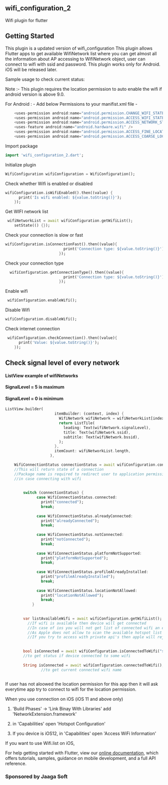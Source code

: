 ## wifi_configuration_2

Wifi plugin for flutter 

## Getting Started

This plugin is a updated version of wifi_configuration
This plugin allows Flutter apps to get available WifiNetwork list where you can get almost all the information about AP accessing to WifiNetwork object,
user can connect to wifi with ssid and password.
This plugin works only for Android.
iOS will be released later.


Sample usage to check current status:



Note :-   This plugin requires the location permission to auto enable the wifi if android version is above 9.0.


For Android : -
Add below Permissions to your manifist.xml file -
```dart
    <uses-permission android:name="android.permission.CHANGE_WIFI_STATE"/>
    <uses-permission android:name="android.permission.ACCESS_WIFI_STATE"/>
    <uses-permission android:name="android.permission.ACCESS_NETWORK_STATE" />
    <uses-feature android:name="android.hardware.wifi" />
    <uses-permission android:name="android.permission.ACCESS_FINE_LOCATION" />
    <uses-permission android:name="android.permission.ACCESS_COARSE_LOCATION" />
```

Import package
```dart
import 'wifi_configuration_2.dart';
```

Initialize plugin
```dart
WifiConfiguration wifiConfiguration = WifiConfiguration();
```

Check whether Wifi is enabled or disabled
````dart
wifiConfiguration.isWifiEnabled().then((value) {
      print('Is wifi enabled: ${value.toString()}');
    });
````

Get WIFI network list

````dart
 wifiNetworkList = await wifiConfiguration.getWifiList();
    setState(() {});
````

Check your connection is slow or fast
```dart
wifiConfiguration.isConnectionFast().then((value){
                          print('Connection type: ${value.toString()}');
                        });
```

Check your connection type
````dart
  wifiConfiguration.getConnectionType().then((value){
                          print('Connection type: ${value.toString()}');
                        });
````

Enable wifi
````dart
 wifiConfiguration.enableWifi();
````

Disable Wifi
````dart
wifiConfiguration.disableWifi();
````

Check internet connection
````dart
 wifiConfiguration.checkConnection().then((value){
      print('Value: ${value.toString()}');
    });
````

## Check signal level of every network
#### ListView example of wifiNetworks
#### SignalLevel = 5 is maximum
#### SignalLevel = 0 is minimum
```dart
ListView.builder(
                      itemBuilder: (context, index) {
                        WifiNetwork wifiNetwork = wifiNetworkList[index];
                        return ListTile(
                          leading: Text(wifiNetwork.signalLevel),
                          title: Text(wifiNetwork.ssid),
                          subtitle: Text(wifiNetwork.bssid),
                        );
                      },
                      itemCount: wifiNetworkList.length,
                    ),
```

```dart
    WifiConnectionStatus connectionStatus = await wifiConfiguration.connectToWifi("ssidName", "passName", "your android packagename");
    //This will return state of a connection
    //Package name is required to redirect user to application permission settings page to let user allow location permission
    //in case connecting with wifi
  
  
        switch (connectionStatus) {
              case WifiConnectionStatus.connected:
                print("connected");
                break;
        
              case WifiConnectionStatus.alreadyConnected:
                print("alreadyConnected");
                break;
        
              case WifiConnectionStatus.notConnected:
                print("notConnected");
                break;
        
              case WifiConnectionStatus.platformNotSupported:
                print("platformNotSupported");
                break;
        
              case WifiConnectionStatus.profileAlreadyInstalled:
                print("profileAlreadyInstalled");
                break;
        
              case WifiConnectionStatus.locationNotAllowed:
                print("locationNotAllowed");
                break;
            }
  
  
        var listAvailableWifi = await wifiConfiguration.getWifiList();
          //If wifi is available then device will get connected
          //In case of ios you will not get list of connected wifi an empty list will be available
          //As Apple does not allow to scan the available hotspot list
          //If you try to access with private api's then apple will reject the app
  
  
        bool isConnected = await wifiConfiguration.isConnectedToWifi("ssidName");
        //to get status if device connected to some wifi
        
        String isConnected = await wifiConfiguration.connectedToWifi();
                //to get current connected wifi name
        
```
If user has not aloowed the location permission for this app then it will ask everytime app try to connect to wifi for the location permission.


When you use connection on iOS (iOS 11 and above only)

1. 'Build Phases' -> 'Link Binay With Libraries' add 'NetworkExtension.framework'

2. in 'Capabilities' open 'Hotspot Configuration'

3. If you device is iOS12, in 'Capabilities' open 'Access WiFi Information'

If you want to use Wifi.list on iOS,



For help getting started with Flutter, view our 
[online documentation](https://flutter.dev/docs), which offers tutorials, 
samples, guidance on mobile development, and a full API reference.
### Sponsored by Jaaga Soft

